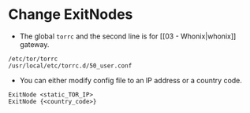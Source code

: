 # Change ExitNodes

- The global `torrc` and the second line is for [[03 - Whonix|whonix]] gateway.

```
/etc/tor/torrc
/usr/local/etc/torrc.d/50_user.conf
```

- You can either modify config file to an IP address or a country code.

```
ExitNode <static_TOR_IP>
ExitNode {<country_code>}
```
